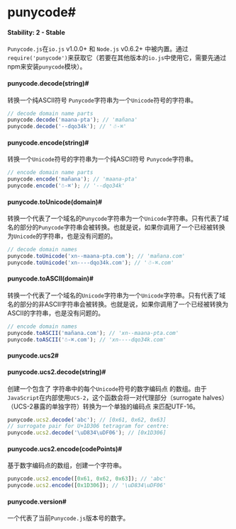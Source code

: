 # punycode#

#### Stability: 2 - Stable

`Punycode.js`在`io.js` v1.0.0+ 和 `Node.js` v0.6.2+ 中被内置。通过`require('punycode')`来获取它（若要在其他版本的`io.js`中使用它，需要先通过npm来安装`punycode`模块）。

#### punycode.decode(string)#

转换一个纯ASCII符号 `Punycode`字符串为一个`Unicode`符号的字符串。

```js
// decode domain name parts
punycode.decode('maana-pta'); // 'mañana'
punycode.decode('--dqo34k'); // '☃-⌘'
```

#### punycode.encode(string)#

转换一个`Unicode`符号的字符串为一个纯ASCII符号 `Punycode`字符串。

```js
// encode domain name parts
punycode.encode('mañana'); // 'maana-pta'
punycode.encode('☃-⌘'); // '--dqo34k'
```

#### punycode.toUnicode(domain)#

转换一个代表了一个域名的`Punycode`字符串为一个`Unicode`字符串。只有代表了域名的部分的`Punycode`字符串会被转换。也就是说，如果你调用了一个已经被转换为`Unicode`的字符串，也是没有问题的。

```js
// decode domain names
punycode.toUnicode('xn--maana-pta.com'); // 'mañana.com'
punycode.toUnicode('xn----dqo34k.com'); // '☃-⌘.com'
```

#### punycode.toASCII(domain)#

转换一个代表了一个域名的`Unicode`字符串为一个`Unicode`字符串。只有代表了域名的部分的非ASCII字符串会被转换。也就是说，如果你调用了一个已经被转换为ASCII的字符串，也是没有问题的。

```js
// encode domain names
punycode.toASCII('mañana.com'); // 'xn--maana-pta.com'
punycode.toASCII('☃-⌘.com'); // 'xn----dqo34k.com'
```

#### punycode.ucs2#
#### punycode.ucs2.decode(string)#


创建一个包含了 字符串中的每个`Unicode`符号的数字编码点 的数组。由于`JavaScript`在内部使用`UCS-2`，这个函数会将一对代理部分（surrogate halves）（UCS-2暴露的单独字符）转换为一个单独的编码点 来匹配UTF-16。

```js
punycode.ucs2.decode('abc'); // [0x61, 0x62, 0x63]
// surrogate pair for U+1D306 tetragram for centre:
punycode.ucs2.decode('\uD834\uDF06'); // [0x1D306]
```

#### punycode.ucs2.encode(codePoints)#

基于数字编码点的数组，创建一个字符串。

```js
punycode.ucs2.encode([0x61, 0x62, 0x63]); // 'abc'
punycode.ucs2.encode([0x1D306]); // '\uD834\uDF06'
```

#### punycode.version#

一个代表了当前`Punycode.js`版本号的数字。